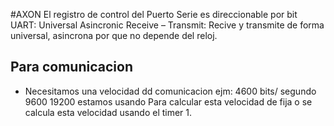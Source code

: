 #AXON
El registro de control del Puerto Serie es direccionable por bit
UART: Universal Asincronic Receive – Transmit: Recive y transmite de forma universal, asincrona por que no depende del reloj.
## Para comunicacion
+ Necesitamos una velocidad dd comunicacion
  ejm:
  4600 bits/ segundo
  9600
  19200 estamos usando
  Para calcular esta velocidad de fija o se calcula esta velocidad usando el timer 1.
